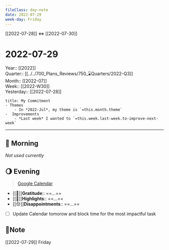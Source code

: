 ```yaml
---
fileClass: day-note  
date: 2022-07-29
week-day: Friday
---
```


[[2022-07-28]]  <=> [[2022-07-30]]  

# 2022-07-29

Year:: [[2022]]  
Quarter:: [[../../700_Plans_Reviews/750_⌛Quarters/2022-Q3]]  
Month:: [[2022-07]]  
Week:: [[2022-W30]]  
Yesterday:: [[2022-07-28]]  

```ad-info
title: My Commitment
- Themes
	- In *2022-Jul*, my theme is `=this.month.theme`  
-  Improvements  
	- *Last week* I wanted to `=this.week.last-week.to-improve-next-week`  
```

---
## 🌅 Morning
*Not used currently* 

## 🌖 Evening
> [Google Calendar](https://calendar.google.com/calendar/u/0/r)
- [[💖]]**Gratitude**::  ==...==  
- [[🔆]]**Highlights**::  ==...==  
- [[😞]]**Disappointments**::  ==...==  
- [ ] Update Calendar tomorow and block time for the most impactful task

## 📝Note
[[2022-07-29]]  Friday
  